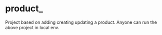 # product_
Project based on adding creating updating a product. Anyone can run the above project in local env.
